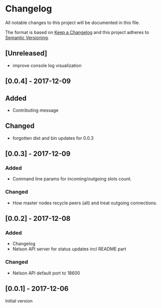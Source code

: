 # Changelog
All notable changes to this project will be documented in this file.

The format is based on [Keep a Changelog](http://keepachangelog.com/en/1.0.0/)
and this project adheres to [Semantic Versioning](http://semver.org/spec/v2.0.0.html).

## [Unreleased]
- improve console log visualization

## [0.0.4] - 2017-12-09

## Added
- Contributing message

## Changed
- forgotten dist and bin updates for 0.0.3

## [0.0.3] - 2017-12-09

### Added
- Command line params for incoming/outgoing slots count.

### Changed
- How master nodes recycle peers (all) and treat outgoing connections.

## [0.0.2] - 2017-12-08

### Added
- Changelog
- Nelson API server for status updates incl README part

### Changed
- Nelson API default port to 18600


## [0.0.1] - 2017-12-06
Initial version
